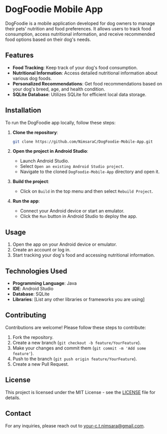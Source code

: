 # DogFoodie Mobile App

DogFoodie is a mobile application developed for dog owners to manage their pets' nutrition and food preferences. It allows users to track food consumption, access nutritional information, and receive recommended food options based on their dog's needs.

## Features

- **Food Tracking**: Keep track of your dog's food consumption.
- **Nutritional Information**: Access detailed nutritional information about various dog foods.
- **Personalized Recommendations**: Get food recommendations based on your dog's breed, age, and health condition.
- **SQLite Database**: Utilizes SQLite for efficient local data storage.

## Installation

To run the DogFoodie app locally, follow these steps:

1. **Clone the repository**:
   ```bash
   git clone https://github.com/NimsaraC/DogFoodie-Mobile-App.git
   ```

2. **Open the project in Android Studio**:
   - Launch Android Studio.
   - Select `Open an existing Android Studio project`.
   - Navigate to the cloned `DogFoodie-Mobile-App` directory and open it.

3. **Build the project**:
   - Click on `Build` in the top menu and then select `Rebuild Project`.

4. **Run the app**:
   - Connect your Android device or start an emulator.
   - Click the `Run` button in Android Studio to deploy the app.

## Usage

1. Open the app on your Android device or emulator.
2. Create an account or log in.
3. Start tracking your dog's food and accessing nutritional information.

## Technologies Used

- **Programming Language**: Java
- **IDE**: Android Studio
- **Database**: SQLite
- **Libraries**: [List any other libraries or frameworks you are using]

## Contributing

Contributions are welcome! Please follow these steps to contribute:

1. Fork the repository.
2. Create a new branch (`git checkout -b feature/YourFeature`).
3. Make your changes and commit them (`git commit -m 'Add some feature'`).
4. Push to the branch (`git push origin feature/YourFeature`).
5. Create a new Pull Request.

## License

This project is licensed under the MIT License - see the [LICENSE](LICENSE) file for details.

## Contact

For any inquiries, please reach out to [your-c.t.nimsara@gmail.com](mailto:c.t.nimsara@gmail.com).
